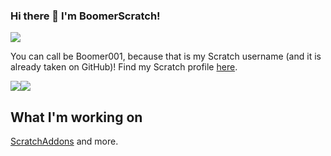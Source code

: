 ### Hi there 👋 I'm BoomerScratch!

[![](https://img.shields.io/github/followers/BoomerScratch?style=social)](https://github.com/BoomerScratch/?tab=followers)

You can call be Boomer001, because that is my Scratch username (and it is already taken on GitHub)! Find my Scratch profile [here](https://scratch.mit.edu/users/Boomer001/).

![](https://github-readme-stats.vercel.app/api?username=BoomerScratch&include_all_commits=true&show_icons=true&theme=synthwave)![](https://github-readme-stats.vercel.app/api/top-langs/?username=BoomerScratch&layout=compact&theme=synthwave)

## What I'm working on

[ScratchAddons](https://github.com/ScratchAddons) and more.
